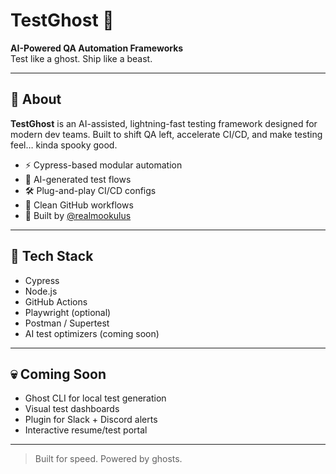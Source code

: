 # TestGhost 👻  
**AI-Powered QA Automation Frameworks**  
Test like a ghost. Ship like a beast.

---

## 🧪 About
**TestGhost** is an AI-assisted, lightning-fast testing framework designed for modern dev teams. Built to shift QA left, accelerate CI/CD, and make testing feel… kinda spooky good.

- ⚡ Cypress-based modular automation
- 🤖 AI-generated test flows
- 🛠️ Plug-and-play CI/CD configs
- 🧼 Clean GitHub workflows
- 🧠 Built by [@realmookulus](https://github.com/realmookulus)

---

## 🚀 Tech Stack
- Cypress
- Node.js
- GitHub Actions
- Playwright (optional)
- Postman / Supertest
- AI test optimizers (coming soon)

---

## 💀 Coming Soon
- Ghost CLI for local test generation
- Visual test dashboards
- Plugin for Slack + Discord alerts
- Interactive resume/test portal

---

> Built for speed. Powered by ghosts.
